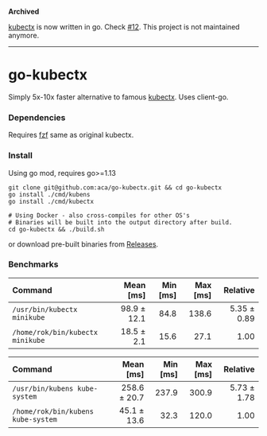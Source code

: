 **Archived**

[kubectx](https://github.com/ahmetb/kubectx) is now written in go. Check [#12](https://github.com/aca/go-kubectx/issues/12). This project is not maintained anymore.

---

# go-kubectx
Simply 5x-10x faster alternative to famous [kubectx](https://github.com/ahmetb/kubectx). Uses client-go.

### Dependencies
Requires [fzf](https://github.com/junegunn/fzf) same as original kubectx.

### Install
Using go mod, requires go>=1.13
```
git clone git@github.com:aca/go-kubectx.git && cd go-kubectx
go install ./cmd/kubens
go install ./cmd/kubectx

# Using Docker - also cross-compiles for other OS's
# Binaries will be built into the output directory after build.
cd go-kubectx && ./build.sh
```

or download pre-built binaries from [Releases](https://github.com/aca/go-kubectx/releases).


### Benchmarks

| Command | Mean [ms] | Min [ms] | Max [ms] | Relative |
|:---|---:|---:|---:|---:|
| `/usr/bin/kubectx minikube` | 98.9 ± 12.1 | 84.8 | 138.6 | 5.35 ± 0.89 |
| `/home/rok/bin/kubectx minikube` | 18.5 ± 2.1 | 15.6 | 27.1 | 1.00 |


| Command | Mean [ms] | Min [ms] | Max [ms] | Relative |
|:---|---:|---:|---:|---:|
| `/usr/bin/kubens kube-system` | 258.6 ± 20.7 | 237.9 | 300.9 | 5.73 ± 1.78 |
| `/home/rok/bin/kubens kube-system` | 45.1 ± 13.6 | 32.3 | 120.0 | 1.00 |
